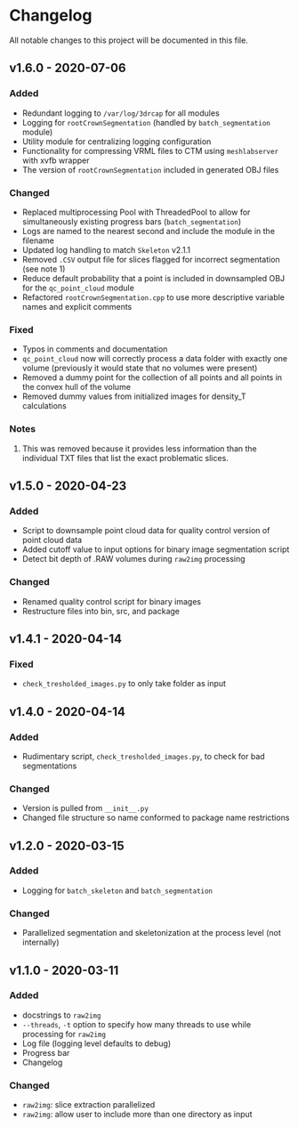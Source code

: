 # Changelog

All notable changes to this project will be documented in this file.

## v1.6.0 - 2020-07-06

### Added

- Redundant logging to `/var/log/3drcap` for all modules
- Logging for `rootCrownSegmentation` (handled by `batch_segmentation` module)
- Utility module for centralizing logging configuration
- Functionality for compressing VRML files to CTM using `meshlabserver` with xvfb wrapper
- The version of `rootCrownSegmentation` included in generated OBJ files

### Changed

- Replaced multiprocessing Pool with ThreadedPool to allow for simultaneously existing progress bars (`batch_segmentation`)
- Logs are named to the nearest second and include the module in the filename
- Updated log handling to match `Skeleton` v2.1.1
- Removed `.CSV` output file for slices flagged for incorrect segmentation (see note 1)
- Reduce default probability that a point is included in downsampled OBJ for the `qc_point_cloud` module
- Refactored `rootCrownSegmentation.cpp` to use more descriptive variable names and explicit comments

### Fixed

- Typos in comments and documentation
- `qc_point_cloud` now will correctly process a data folder with exactly one volume (previously it would state that no volumes were present)
- Removed a dummy point for the collection of all points and all points in the convex hull of the volume
- Removed dummy values from initialized images for density_T calculations

### Notes
1. This was removed because it provides less information than the individual TXT
files that list the exact problematic slices.

## v1.5.0 - 2020-04-23

### Added

- Script to downsample point cloud data for quality control version of point cloud data
- Added cutoff value to input options for binary image segmentation script
- Detect bit depth of .RAW volumes during `raw2img` processing

### Changed

- Renamed quality control script for binary images
- Restructure files into bin, src, and package

## v1.4.1 - 2020-04-14

### Fixed

- `check_tresholded_images.py` to only take folder as input

## v1.4.0 - 2020-04-14

### Added

- Rudimentary script, `check_tresholded_images.py`, to check for bad segmentations

### Changed

- Version is pulled from `__init__.py`
- Changed file structure so name conformed to package name restrictions

## v1.2.0 - 2020-03-15

### Added

- Logging for `batch_skeleton` and `batch_segmentation`

### Changed

- Parallelized segmentation and skeletonization at the process level (not internally)

## v1.1.0 - 2020-03-11

### Added

- docstrings to `raw2img`
- `--threads`, `-t` option to specify how many threads to use while processing for `raw2img`
- Log file (logging level defaults to debug)
- Progress bar
- Changelog

### Changed

- `raw2img`: slice extraction parallelized
- `raw2img`: allow user to include more than one directory as input